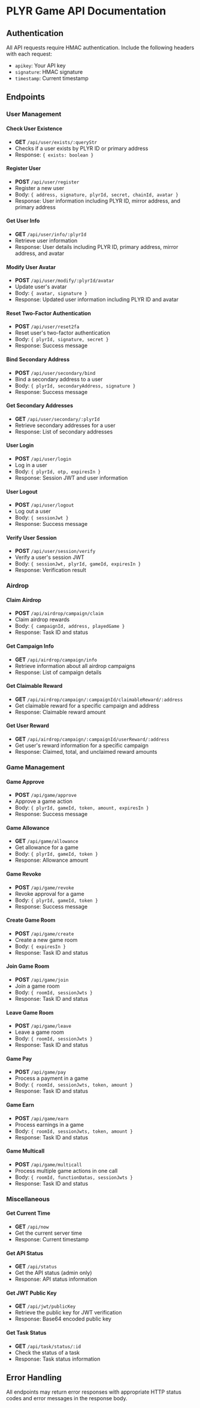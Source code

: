 # PLYR Game API Documentation

## Authentication

All API requests require HMAC authentication. Include the following headers with each request:

- `apikey`: Your API key
- `signature`: HMAC signature
- `timestamp`: Current timestamp

## Endpoints

### User Management

#### Check User Existence
- **GET** `/api/user/exists/:queryStr`
- Checks if a user exists by PLYR ID or primary address
- Response: `{ exists: boolean }`

#### Register User
- **POST** `/api/user/register`
- Register a new user
- Body: `{ address, signature, plyrId, secret, chainId, avatar }`
- Response: User information including PLYR ID, mirror address, and primary address

#### Get User Info
- **GET** `/api/user/info/:plyrId`
- Retrieve user information
- Response: User details including PLYR ID, primary address, mirror address, and avatar

#### Modify User Avatar
- **POST** `/api/user/modify/:plyrId/avatar`
- Update user's avatar
- Body: `{ avatar, signature }`
- Response: Updated user information including PLYR ID and avatar

#### Reset Two-Factor Authentication
- **POST** `/api/user/reset2fa`
- Reset user's two-factor authentication
- Body: `{ plyrId, signature, secret }`
- Response: Success message

#### Bind Secondary Address
- **POST** `/api/user/secondary/bind`
- Bind a secondary address to a user
- Body: `{ plyrId, secondaryAddress, signature }`
- Response: Success message

#### Get Secondary Addresses
- **GET** `/api/user/secondary/:plyrId`
- Retrieve secondary addresses for a user
- Response: List of secondary addresses

#### User Login
- **POST** `/api/user/login`
- Log in a user
- Body: `{ plyrId, otp, expiresIn }`
- Response: Session JWT and user information

#### User Logout
- **POST** `/api/user/logout`
- Log out a user
- Body: `{ sessionJwt }`
- Response: Success message

#### Verify User Session
- **POST** `/api/user/session/verify`
- Verify a user's session JWT
- Body: `{ sessionJwt, plyrId, gameId, expiresIn }`
- Response: Verification result

### Airdrop

#### Claim Airdrop
- **POST** `/api/airdrop/campaign/claim`
- Claim airdrop rewards
- Body: `{ campaignId, address, playedGame }`
- Response: Task ID and status

#### Get Campaign Info
- **GET** `/api/airdrop/campaign/info`
- Retrieve information about all airdrop campaigns
- Response: List of campaign details

#### Get Claimable Reward
- **GET** `/api/airdrop/campaign/:campaignId/claimableReward/:address`
- Get claimable reward for a specific campaign and address
- Response: Claimable reward amount

#### Get User Reward
- **GET** `/api/airdrop/campaign/:campaignId/userReward/:address`
- Get user's reward information for a specific campaign
- Response: Claimed, total, and unclaimed reward amounts

### Game Management

#### Game Approve
- **POST** `/api/game/approve`
- Approve a game action
- Body: `{ plyrId, gameId, token, amount, expiresIn }`
- Response: Success message

#### Game Allowance
- **GET** `/api/game/allowance`
- Get allowance for a game
- Body: `{ plyrId, gameId, token }`
- Response: Allowance amount

#### Game Revoke
- **POST** `/api/game/revoke`
- Revoke approval for a game
- Body: `{ plyrId, gameId, token }`
- Response: Success message

#### Create Game Room
- **POST** `/api/game/create`
- Create a new game room
- Body: `{ expiresIn }`
- Response: Task ID and status

#### Join Game Room
- **POST** `/api/game/join`
- Join a game room
- Body: `{ roomId, sessionJwts }`
- Response: Task ID and status

#### Leave Game Room
- **POST** `/api/game/leave`
- Leave a game room
- Body: `{ roomId, sessionJwts }`
- Response: Task ID and status

#### Game Pay
- **POST** `/api/game/pay`
- Process a payment in a game
- Body: `{ roomId, sessionJwts, token, amount }`
- Response: Task ID and status

#### Game Earn
- **POST** `/api/game/earn`
- Process earnings in a game
- Body: `{ roomId, sessionJwts, token, amount }`
- Response: Task ID and status

#### Game Multicall
- **POST** `/api/game/multicall`
- Process multiple game actions in one call
- Body: `{ roomId, functionDatas, sessionJwts }`
- Response: Task ID and status

### Miscellaneous

#### Get Current Time
- **GET** `/api/now`
- Get the current server time
- Response: Current timestamp

#### Get API Status
- **GET** `/api/status`
- Get the API status (admin only)
- Response: API status information

#### Get JWT Public Key
- **GET** `/api/jwt/publicKey`
- Retrieve the public key for JWT verification
- Response: Base64 encoded public key

#### Get Task Status
- **GET** `/api/task/status/:id`
- Check the status of a task
- Response: Task status information

## Error Handling

All endpoints may return error responses with appropriate HTTP status codes and error messages in the response body.